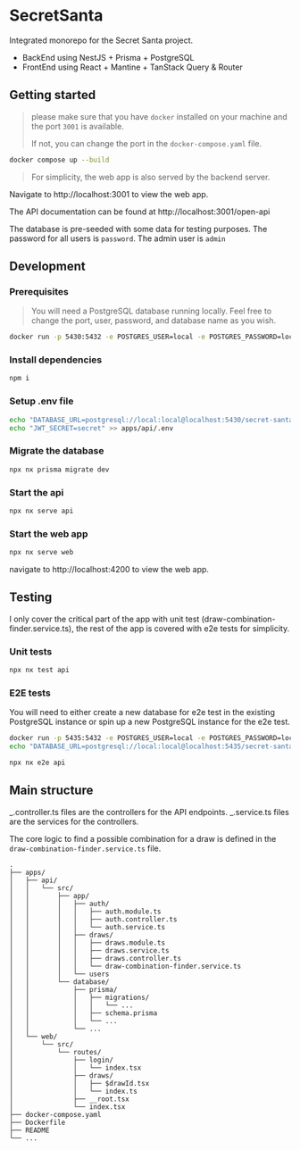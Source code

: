 # SecretSanta

Integrated monorepo for the Secret Santa project.

- BackEnd using NestJS + Prisma + PostgreSQL
- FrontEnd using React + Mantine + TanStack Query & Router

## Getting started

> please make sure that you have `docker` installed on your machine and the port `3001` is available.
>
> If not, you can change the port in the `docker-compose.yaml` file.

```sh
docker compose up --build
```

> For simplicity, the web app is also served by the backend server.

Navigate to http://localhost:3001 to view the web app.

The API documentation can be found at http://localhost:3001/open-api

The database is pre-seeded with some data for testing purposes. The password for all users is `password`. The admin user is `admin`

## Development

### Prerequisites

> You will need a PostgreSQL database running locally. Feel free to change the port, user, password, and database name as you wish.

```sh
docker run -p 5430:5432 -e POSTGRES_USER=local -e POSTGRES_PASSWORD=local -e POSTGRES_DB=secret-santa postgres:17
```

### Install dependencies

```sh
npm i
```

### Setup .env file

```sh
echo "DATABASE_URL=postgresql://local:local@localhost:5430/secret-santa?schema=public" > apps/api/.env
echo "JWT_SECRET=secret" >> apps/api/.env
```

### Migrate the database

```sh
npx nx prisma migrate dev
```

### Start the api

```sh
npx nx serve api
```

### Start the web app

```sh
npx nx serve web
```

navigate to http://localhost:4200 to view the web app.

## Testing

I only cover the critical part of the app with unit test (draw-combination-finder.service.ts), the rest of the app is covered with e2e tests for simplicity.

### Unit tests

```sh
npx nx test api
```

### E2E tests

You will need to either create a new database for e2e test in the existing PostgreSQL instance or spin up a new PostgreSQL instance for the e2e test.

```sh
docker run -p 5435:5432 -e POSTGRES_USER=local -e POSTGRES_PASSWORD=local -e POSTGRES_DB=secret-santa-test postgres:17
echo "DATABASE_URL=postgresql://local:local@localhost:5435/secret-santa-test?schema=public" > apps/api/.env.e2e
```

```sh
npx nx e2e api
```

## Main structure

_.controller.ts files are the controllers for the API endpoints.
_.service.ts files are the services for the controllers.

The core logic to find a possible combination for a draw is defined in the `draw-combination-finder.service.ts` file.

```
.
├── apps/
│   ├── api/
│   │   └── src/
│   │       ├── app/
│   │       │   ├── auth/
│   │       │   │   ├── auth.module.ts
│   │       │   │   ├── auth.controller.ts
│   │       │   │   └── auth.service.ts
│   │       │   ├── draws/
│   │       │   │   ├── draws.module.ts
│   │       │   │   ├── draws.service.ts
│   │       │   │   ├── draws.controller.ts
│   │       │   │   └── draw-combination-finder.service.ts
│   │       │   └── users
│   │       └── database/
│   │           ├── prisma/
│   │           │   ├── migrations/
│   │           │   │   └── ...
│   │           │   ├── schema.prisma
│   │           │   └── ...
│   │           └── ...
│   └── web/
│       └── src/
│           └── routes/
│               ├── login/
│               │   └── index.tsx
│               ├── draws/
│               │   ├── $drawId.tsx
│               │   └── index.ts
│               ├── __root.tsx
│               └── index.tsx
├── docker-compose.yaml
├── Dockerfile
├── README
└── ...
```
